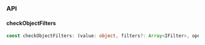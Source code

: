 

### API

#### checkObjectFilters

```ts
const checkObjectFilters: (value: object, filters?: Array<IFilter>, operator?: 'or' | 'and') => boolean;
```


